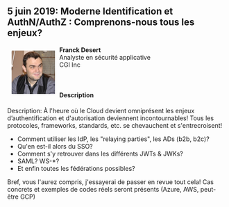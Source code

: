 ## 5 juin 2019: Moderne Identification et AuthN/AuthZ : Comprenons-nous tous les enjeux?


<img align="left" style="padding: 10px;" width="100px" src="../assets/images/Franck_Desert.jpg" /> 

**Franck Desert**
<br>Analyste en sécurité applicative
<br>CGI Inc
<br><br><br>

#### Description

Description: À l'heure où le Cloud devient omniprésent les enjeux
d’authentification et d'autorisation deviennent incontournables\! Tous
les protocoles, frameworks, standards, etc. se chevauchent et
s'entrecroisent\!

  - Comment utiliser les IdP, les "relaying parties", les ADs (b2b,
    b2c)?
  - Qu'en est-il alors du SSO?
  - Comment s'y retrouver dans les différents JWTs & JWKs?
  - SAML? WS-\*?
  - Et enfin toutes les fédérations possibles?

Bref, vous l'aurez compris, j'essayerai de passer en revue tout cela\!
Cas concrets et exemples de codes réels seront présents (Azure, AWS,
peut-être GCP)
